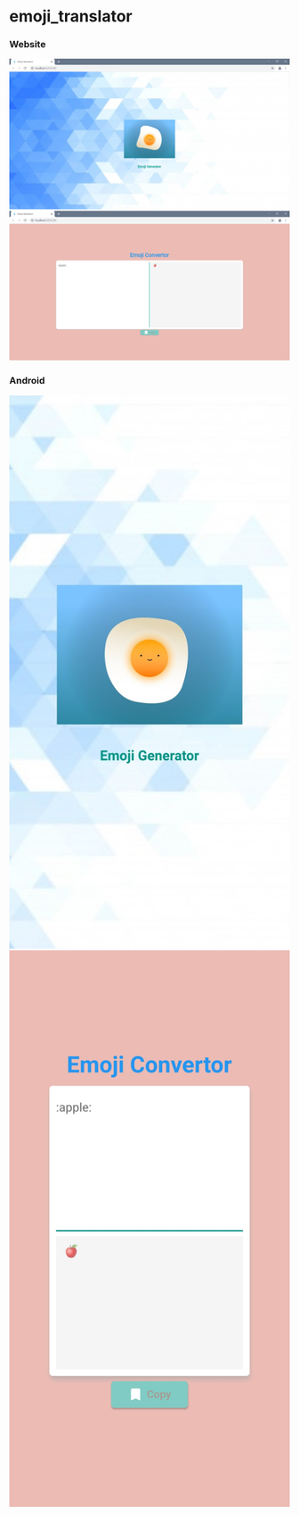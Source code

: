 # emoji_translator


### Website
![](https://github.com/chirag-goel360/emoji_transalator/blob/main/website1.png)
![](https://github.com/chirag-goel360/emoji_transalator/blob/main/website2.png)

### Android
![](https://github.com/chirag-goel360/emoji_transalator/blob/main/android1.jpg)
![](https://github.com/chirag-goel360/emoji_transalator/blob/main/android2.jpg)
